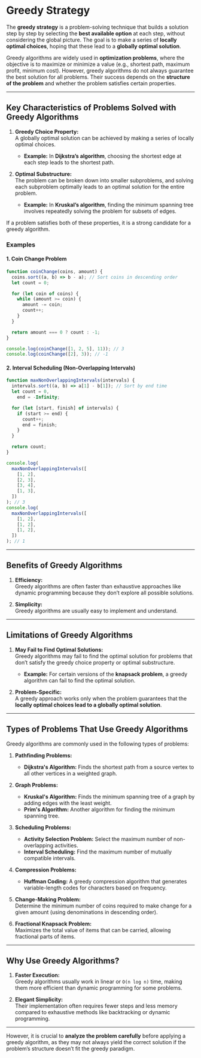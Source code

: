 # Greedy Strategy

The **greedy strategy** is a problem-solving technique that builds a solution step by step by selecting the **best available option** at each step, without considering the global picture. The goal is to make a series of **locally optimal choices**, hoping that these lead to a **globally optimal solution**.

Greedy algorithms are widely used in **optimization problems**, where the objective is to maximize or minimize a value (e.g., shortest path, maximum profit, minimum cost). However, greedy algorithms do not always guarantee the best solution for all problems. Their success depends on the **structure of the problem** and whether the problem satisfies certain properties.

---

## Key Characteristics of Problems Solved with Greedy Algorithms

1. **Greedy Choice Property:**  
   A globally optimal solution can be achieved by making a series of locally optimal choices.

   - **Example:** In **Dijkstra’s algorithm**, choosing the shortest edge at each step leads to the shortest path.

2. **Optimal Substructure:**  
   The problem can be broken down into smaller subproblems, and solving each subproblem optimally leads to an optimal solution for the entire problem.
   - **Example:** In **Kruskal’s algorithm**, finding the minimum spanning tree involves repeatedly solving the problem for subsets of edges.

If a problem satisfies both of these properties, it is a strong candidate for a greedy algorithm.

### Examples

#### 1. Coin Change Problem

```javascript
function coinChange(coins, amount) {
  coins.sort((a, b) => b - a); // Sort coins in descending order
  let count = 0;

  for (let coin of coins) {
    while (amount >= coin) {
      amount -= coin;
      count++;
    }
  }

  return amount === 0 ? count : -1;
}

console.log(coinChange([1, 2, 5], 11)); // 3
console.log(coinChange([2], 3)); // -1
```

#### 2. Interval Scheduling (Non-Overlapping Intervals)

```javascript
function maxNonOverlappingIntervals(intervals) {
  intervals.sort((a, b) => a[1] - b[1]); // Sort by end time
  let count = 0,
    end = -Infinity;

  for (let [start, finish] of intervals) {
    if (start >= end) {
      count++;
      end = finish;
    }
  }

  return count;
}

console.log(
  maxNonOverlappingIntervals([
    [1, 2],
    [2, 3],
    [3, 4],
    [1, 3],
  ])
); // 3
console.log(
  maxNonOverlappingIntervals([
    [1, 2],
    [1, 2],
    [1, 2],
  ])
); // 1
```

---

## Benefits of Greedy Algorithms

1. **Efficiency:**  
   Greedy algorithms are often faster than exhaustive approaches like dynamic programming because they don’t explore all possible solutions.

2. **Simplicity:**  
   Greedy algorithms are usually easy to implement and understand.

---

## Limitations of Greedy Algorithms

1. **May Fail to Find Optimal Solutions:**  
   Greedy algorithms may fail to find the optimal solution for problems that don’t satisfy the greedy choice property or optimal substructure.

   - **Example:** For certain versions of the **knapsack problem**, a greedy algorithm can fail to find the optimal solution.

2. **Problem-Specific:**  
   A greedy approach works only when the problem guarantees that the **locally optimal choices lead to a globally optimal solution**.

---

## Types of Problems That Use Greedy Algorithms

Greedy algorithms are commonly used in the following types of problems:

1. **Pathfinding Problems:**

   - **Dijkstra's Algorithm:** Finds the shortest path from a source vertex to all other vertices in a weighted graph.

2. **Graph Problems:**

   - **Kruskal's Algorithm:** Finds the minimum spanning tree of a graph by adding edges with the least weight.
   - **Prim's Algorithm:** Another algorithm for finding the minimum spanning tree.

3. **Scheduling Problems:**

   - **Activity Selection Problem:** Select the maximum number of non-overlapping activities.
   - **Interval Scheduling:** Find the maximum number of mutually compatible intervals.

4. **Compression Problems:**

   - **Huffman Coding:** A greedy compression algorithm that generates variable-length codes for characters based on frequency.

5. **Change-Making Problem:**  
   Determine the minimum number of coins required to make change for a given amount (using denominations in descending order).

6. **Fractional Knapsack Problem:**  
   Maximizes the total value of items that can be carried, allowing fractional parts of items.

---

## Why Use Greedy Algorithms?

1. **Faster Execution:**  
   Greedy algorithms usually work in linear or `O(n log n)` time, making them more efficient than dynamic programming for some problems.

2. **Elegant Simplicity:**  
   Their implementation often requires fewer steps and less memory compared to exhaustive methods like backtracking or dynamic programming.

---

However, it is crucial to **analyze the problem carefully** before applying a greedy algorithm, as they may not always yield the correct solution if the problem’s structure doesn’t fit the greedy paradigm.
